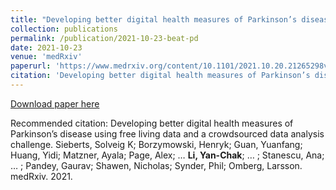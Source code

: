 ```yaml
---
title: "Developing better digital health measures of Parkinson’s disease using free living data and a crowdsourced data analysis challenge"
collection: publications
permalink: /publication/2021-10-23-beat-pd
date: 2021-10-23
venue: 'medRxiv'
paperurl: 'https://www.medrxiv.org/content/10.1101/2021.10.20.21265298v1'
citation: 'Developing better digital health measures of Parkinson’s disease using free living data and a crowdsourced data analysis challenge. Sieberts, Solveig K; Borzymowski, Henryk; Guan, Yuanfang; Huang, Yidi; Matzner, Ayala; Page, Alex; … **Li, Yan-Chak**; … ; Stanescu, Ana; … ; Pandey, Gaurav; Shawen, Nicholas; Synder, Phil; Omberg, Larsson. medRxiv. 2021.'
---
```


<a href='https://www.medrxiv.org/content/10.1101/2021.10.20.21265298v1'>Download paper here</a>

Recommended citation: Developing better digital health measures of Parkinson’s disease using free living data and a crowdsourced data analysis challenge. Sieberts, Solveig K; Borzymowski, Henryk; Guan, Yuanfang; Huang, Yidi; Matzner, Ayala; Page, Alex; … **Li, Yan-Chak**; … ; Stanescu, Ana; … ; Pandey, Gaurav; Shawen, Nicholas; Synder, Phil; Omberg, Larsson. medRxiv. 2021.